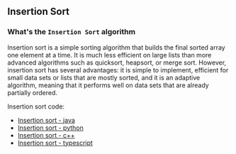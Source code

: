 ## Insertion Sort

### What's the `Insertion Sort` algorithm

Insertion sort is a simple sorting algorithm that builds the final sorted array one element at a time.
It is much less efficient on large lists than more advanced algorithms such as quicksort, heapsort, or merge sort.
However, insertion sort has several advantages: it is simple to implement, efficient for small data
sets or lists that are mostly sorted, and it is an adaptive algorithm, meaning that it performs well
on data sets that are already partially ordered.

Insertion sort code:

- [Insertion sort - java](https://github.com/freddyvelarde/computer-science/blob/master/algorithms/java/src/InsertionSort.java)
- [Insertion sort - python](https://github.com/freddyvelarde/computer-science/blob/master/algorithms/python/insertion_sort.py)
- [Insertion sort - c++](https://github.com/freddyvelarde/computer-science/blob/master/algorithms/c%2B%2B/insertionSort.cpp)
- [Insertion sort - typescript](https://github.com/freddyvelarde/computer-science/blob/master/algorithms/typescript/src/insertionSort.ts)
